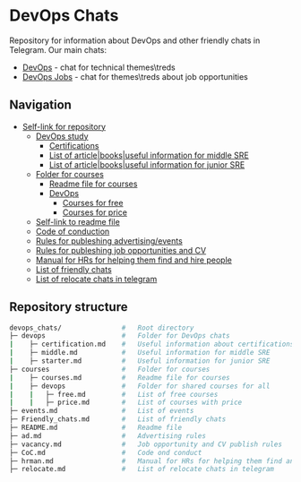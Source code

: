 # DevOps Chats

Repository for information about DevOps and other friendly chats in Telegram.
Our main chats:

* [DevOps](https://t.me/devops_ru) - chat for technical themes\treds
* [DevOps Jobs](https://t.me/devops_jobs) - chat for themes\treds about job opportunities

## Navigation

* [Self-link for repository](https://github.com/Asgoret/devops_chats)
  * [DevOps study](https://github.com/Asgoret/devops_chats/tree/master/devops)
    * [Certifications](https://github.com/Asgoret/devops_chats/blob/master/devops/certification.md)
    * [List of article|books|useful information for middle SRE](https://github.com/Asgoret/devops_chats/blob/master/devops/middle.md)
    * [List of article|books|useful information for junior SRE](https://github.com/Asgoret/devops_chats/blob/master/devops/starter.md)
  * [Folder for courses](https://github.com/Asgoret/devops_chats/tree/master/courses)
    * [Readme file for courses](https://github.com/Asgoret/devops_chats/blob/master/courses/courses.md)
    * [DevOps](https://github.com/Asgoret/devops_chats/tree/master/courses/devops)
      * [Courses for free](https://github.com/Asgoret/devops_chats/blob/master/courses/devops/free.md)
      * [Courses for price](https://github.com/Asgoret/devops_chats/blob/master/courses/devops/price.md)
  * [Self-link to readme file](https://github.com/Asgoret/devops_chats/blob/master/README.md)
  * [Code of conduction](https://github.com/Asgoret/devops_chats/blob/master/CoC.md)
  * [Rules for publeshing advertising/events](https://github.com/Asgoret/devops_chats/blob/master/ad.md)
  * [Rules for publeshing job opportunities and CV](https://github.com/Asgoret/devops_chats/blob/master/vacancy.md)
  * [Manual for HRs for helping them find and hire people](https://github.com/Asgoret/devops_chats/blob/master/hrman.md)
  * [List of friendly chats](https://github.com/Asgoret/devops_chats/blob/master/Friendly_chats.md)
  * [List of relocate chats in telegram](https://github.com/Asgoret/devops_chats/blob/master/relocate.md)

## Repository structure

```bash
devops_chats/               #   Root directory
├─ devops                   #   Folder for DevOps chats
|    ├─ certification.md    #   Useful information about certifications
|    ├─ middle.md           #   Useful information for middle SRE
|    ├─ starter.md          #   Useful information for junior SRE
├─ courses                  #   Folder for courses
|    ├─ courses.md          #   Readme file for courses
|    ├─ devops              #   Folder for shared courses for all
|    |   ├─ free.md         #   List of free courses
|    |   ├─ price.md        #   List of courses with price
├─ events.md                #   List of events
├─ Friendly_chats.md        #   List of friendly chats
├─ README.md                #   Readme file
├─ ad.md                    #   Advertising rules
├─ vacancy.md               #   Job opportunity and CV publish rules
├─ CoC.md                   #   Code ond conduct
├─ hrman.md                 #   Manual for HRs for helping them find and hire people
├─ relocate.md              #   List of relocate chats in telegram
```
